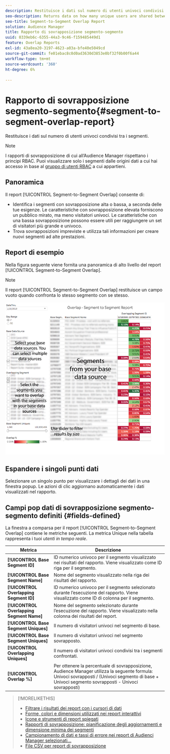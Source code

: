 ```yaml
---
description: Restituisce i dati sul numero di utenti univoci condivisi tra i segmenti.
seo-description: Returns data on how many unique users are shared between your segments.
seo-title: Segment-to-Segment Overlap Report
solution: Audience Manager
title: Rapporto di sovrapposizione segmento-segmento
uuid: 0339eb6c-6355-44a3-9c46-f159485449d1
feature: Overlap Reports
exl-id: 43a8ea20-3197-4623-a03a-bfe40e5049cd
source-git-commit: fe01ebac8c0d0ad3630d3853e0bf32f0b00f6a44
workflow-type: tm+mt
source-wordcount: '360'
ht-degree: 6%

---
```


# Rapporto di sovrapposizione segmento-segmento{#segment-to-segment-overlap-report}

Restituisce i dati sul numero di utenti univoci condivisi tra i segmenti.

>[!NOTE]
>
>I rapporti di sovrapposizione di cui all’Audience Manager rispettano i principi RBAC. Puoi visualizzare solo i segmenti dalle origini dati a cui hai accesso in base al [gruppo di utenti RBAC](/help/using/features/administration/administration-overview.md) a cui appartieni.

<!-- 

c_segment_segment_overlap.xml

 -->

## Panoramica

Il report [!UICONTROL Segment-to-Segment Overlap] consente di:

* Identifica i segmenti con sovrapposizione alta o bassa, a seconda delle tue esigenze. Le caratteristiche con sovrapposizione elevata forniscono un pubblico mirato, ma meno visitatori univoci. Le caratteristiche con una bassa sovrapposizione possono essere utili per raggiungere un set di visitatori più grande e univoco.
* Trova sovrapposizioni impreviste e utilizza tali informazioni per creare nuovi segmenti ad alte prestazioni.

## Report di esempio

Nella figura seguente viene fornita una panoramica di alto livello del report [!UICONTROL Segment-to-Segment Overlap].

>[!NOTE]
>
>Il report [!UICONTROL Segment-to-Segment Overlap] restituisce un campo vuoto quando confronta lo stesso segmento con se stesso.

![](assets/segment-to-segment-overlap.png)

## Espandere i singoli punti dati

Selezionare un singolo punto per visualizzare i dettagli dei dati in una finestra popup. Le azioni di clic aggiornano automaticamente i dati visualizzati nel rapporto.

## Campi pop dati di sovrapposizione segmento-segmento definiti {#fields-defined}

<!-- 

r_s2s_data_pop.xml

 -->

La finestra a comparsa per il report [!UICONTROL Segment-to-Segment Overlap] contiene le metriche seguenti. La metrica Unique nella tabella rappresenta i tuoi *utenti in tempo reale*.

| Metrica | Descrizione |
|---|---|
| **[!UICONTROL Base Segment ID]** | ID numerico univoco per il segmento visualizzato nei risultati del rapporto. Viene visualizzato come ID riga per il segmento. |
| **[!UICONTROL Base Segment Name]** | Nome del segmento visualizzato nella riga dei risultati del rapporto. |
| **[!UICONTROL Overlapping Segment ID]** | ID numerico univoco per il segmento selezionato durante l’esecuzione del rapporto. Viene visualizzato come ID di colonna per il segmento. |
| **[!UICONTROL Overlapping Segment Name]** | Nome del segmento selezionato durante l’esecuzione del rapporto. Viene visualizzato nella colonna dei risultati del report. |
| **[!UICONTROL Base Segment Uniques]** | Il numero di visitatori univoci nel segmento di base. |
| **[!UICONTROL Base Segment Uniques]** | Il numero di visitatori univoci nel segmento sovrapposto. |
| **[!UICONTROL Overlapping Uniques]** | Il numero di visitatori univoci condivisi tra i segmenti confrontati. |
| **[!UICONTROL Overlap %]** | Per ottenere la percentuale di sovrapposizione, Audience Manager utilizza la seguente formula: Univoci sovrapposti / (Univoci segmento di base + Univoci segmento sovrapposti - Univoci sovrapposti) |



>[!MORELIKETHIS]
>
>* [Filtrare i risultati dei report con i cursori di dati](../../reporting/dynamic-reports/data-sliders.md)
>* [Forme, colori e dimensioni utilizzati nei report interattivi](../../reporting/dynamic-reports/interactive-report-technology.md#shapes-colors-sizes)
>* [Icone e strumenti di report spiegati](../../reporting/dynamic-reports/interactive-report-technology.md#icons-tools-explained)
>* [Rapporti di sovrapposizione: pianificazione degli aggiornamenti e dimensione minima dei segmenti](../../reporting/dynamic-reports/overlap-minimum-segment-size.md)
>* [Campionamento di dati e tassi di errore nei report di Audienci Manager selezionati...](../../reporting/report-sampling.md)
>* [File CSV per report di sovrapposizione](../../reporting/dynamic-reports/overlap-csv-files.md)
